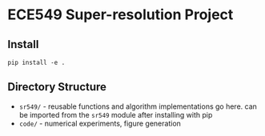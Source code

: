 # ECE549 Super-resolution Project

## Install

    pip install -e .
    
## Directory Structure

- `sr549/` - reusable functions and algorithm implementations go here.  can be imported from the `sr549` module after installing with pip
- `code/` - numerical experiments, figure generation
